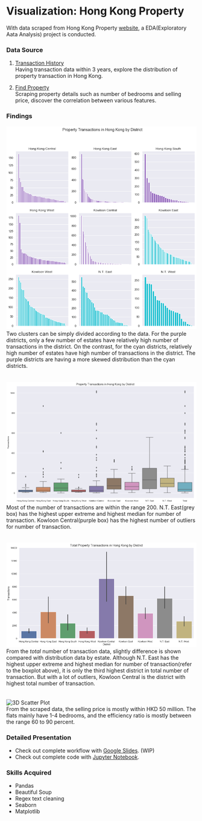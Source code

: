 # Visualization: Hong Kong Property
With data scraped from Hong Kong Property [website](https://en.hkp.com.hk/find-property/), a EDA(Exploratory Aata Analysis) project is conducted. 

### Data Source
1. [Transaction History](https://app2.hkp.com.hk/utx/default.jsp?lang=en)<br/>
Having transaction data within 3 years, explore the distribution of property transaction in Hong Kong.

2. [Find Property](https://en.hkp.com.hk/find-property/#list)<br/>
Scraping property details such as number of bedrooms and selling price, discover the correlation between various features. 

### Findings
![Property Transactions in HK by District](/images/by_district.png)<br/>
Two clusters can be simply divided according to the data. For the purple districts, only a few number of estates have relatively high number of transactions in the district. On the contrast, for the cyan districts, relatively high number of estates have high number of transactions in the district. The purple districts are having a more skewed distribution than the cyan districts. <br/>
<br/>
<br/>
![Box Plot](/images/box_plot.png)<br/>
Most of the number of transactions are within the range 200. N.T. East(grey box) has the highest upper extreme and highest median for number of transaction. Kowloon Central(purple box) has the highest number of outliers for number of transaction. <br/>
<br/>
<br/>
![Bar Chart](/images/bar_chart.png)<br/>
From the *total* number of transaction data, slightly difference is shown compared with distribution data by estate. Although N.T. East has the highest upper extreme and highest median for number of transaction(refer to the boxplot above), it is only the third highest district in total number of transaction. But with a lot of outliers, Kowloon Central is the district with highest total number of transaction. <br/>
<br/>
<br/>
<img src="/images/3D_scatter.gif" alt="3D Scatter Plot" width=600><br/>
From the scraped data, the selling price is mostly within HKD 50 million. The flats mainly have 1-4 bedrooms, and the efficiency ratio is mostly between the range 60 to 90 percent. <br/>

### Detailed Presentation
* Check out complete workflow with [Google Slides](). (WIP)
* Check out complete code with [Jupyter Notebook](https://github.com/yyzz1010/Visualization_Hong_Kong_Property/tree/master/code). 

### Skills Acquired
* Pandas
* Beautiful Soup
* Regex text cleaning 
* Seaborn
* Matplotlib
